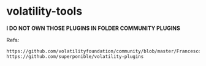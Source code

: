 # volatility-tools

**I DO NOT OWN THOSE PLUGINS IN FOLDER COMMUNITY PLUGINS**

Refs:

```
https://github.com/volatilityfoundation/community/blob/master/FrancescoPicasso/mimikatz.py
https://github.com/superponible/volatility-plugins
```